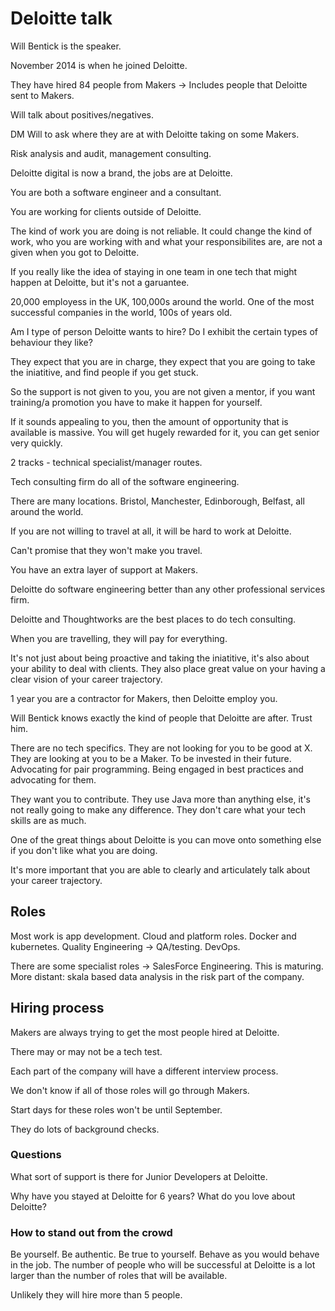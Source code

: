 # Deloitte talk

Will Bentick is the speaker.

November 2014 is when he joined Deloitte.

They have hired 84 people from Makers -> Includes people that Deloitte sent to Makers.

Will talk about positives/negatives.

DM Will to ask where they are at with Deloitte taking on some Makers.

Risk analysis and audit, management consulting.

Deloitte digital is now a brand, the jobs are at Deloitte.

You are both a software engineer and a consultant.

You are working for clients outside of Deloitte.

The kind of work you are doing is not reliable. It could change the kind of work, who you are working with and what your responsibilites are, are not a given when you got to Deloitte.

If you really like the idea of staying in one team in one tech that might happen at Deloitte, but it's not a garuantee.

20,000 employess in the UK, 100,000s around the world. One of the most successful companies in the world, 100s of years old.

Am I type of person Deloitte wants to hire? Do I exhibit the certain types of behaviour they like?

They expect that you are in charge, they expect that you are going to take the iniatitive, and find people if you get stuck.

So the support is not given to you, you are not given a mentor, if you want training/a promotion you have to make it happen for yourself.

If it sounds appealing to you, then the amount of opportunity that is available is massive. You will get hugely rewarded for it, you can get senior very quickly.

2 tracks - technical specialist/manager routes.

Tech consulting firm do all of the software engineering.

There are many locations. Bristol, Manchester, Edinborough, Belfast, all around the world.

If you are not willing to travel at all, it will be hard to work at Deloitte.

Can't promise that they won't make you travel.

You have an extra layer of support at Makers.

Deloitte do software engineering better than any other professional services firm.

Deloitte and Thoughtworks are the best places to do tech consulting.

When you are travelling, they will pay for everything.

It's not just about being proactive and taking the iniatitive, it's also about your ability to deal with clients. They also place great value on your having a clear vision of your career trajectory.

1 year you are a contractor for Makers, then Deloitte employ you.

Will Bentick knows exactly the kind of people that Deloitte are after. Trust him.

There are no tech specifics. They are not looking for you to be good at X. They are looking at you to be a Maker. To be invested in their future. Advocating for pair programming. Being engaged in best practices and advocating for them.

They want you to contribute. They use Java more than anything else, it's not really going to make any difference. They don't care what your tech skills are as much.

One of the great things about Deloitte is you can move onto something else if you don't like what you are doing.

It's more important that you are able to clearly and articulately talk about your career trajectory.

## Roles

Most work is app development.
Cloud and platform roles.
Docker and kubernetes.
Quality Engineering -> QA/testing.
DevOps.

There are some specialist roles -> SalesForce Engineering. This is maturing.
More distant: skala based data analysis in the risk part of the company.

## Hiring process

Makers are always trying to get the most people hired at Deloitte.

There may or may not be a tech test.

Each part of the company will have a different interview process.

We don't know if all of those roles will go through Makers.

Start days for these roles won't be until September.

They do lots of background checks.

### Questions

What sort of support is there for Junior Developers at Deloitte.

Why have you stayed at Deloitte for 6 years? What do you love about Deloitte?

### How to stand out from the crowd

Be yourself. Be authentic. Be true to yourself. Behave as you would behave in the job. The number of people who will be successful at Deloitte is a lot larger than the number of roles that will be available.

Unlikely they will hire more than 5 people.

